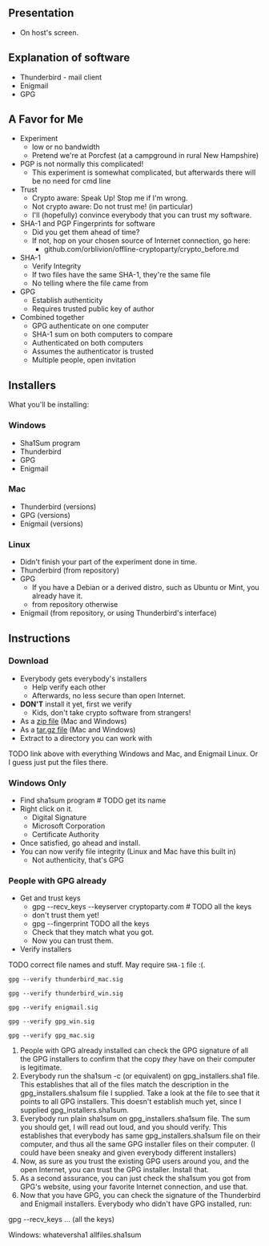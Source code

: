 ## Presentation

* On host's screen.

## Explanation of software

* Thunderbird - mail client
* Enigmail
* GPG

## A Favor for Me

* Experiment
  * low or no bandwidth
  * Pretend we're at Porcfest (at a campground in rural New Hampshire)
* PGP is not normally this complicated!
  * This experiment is somewhat complicated, but afterwards there will be no need for cmd line
* Trust
  * Crypto aware: Speak Up! Stop me if I'm wrong.
  * Not crypto aware: Do not trust me! (in particular)
  * I'll (hopefully) convince everybody that you can trust my software.
* SHA-1 and PGP Fingerprints for software
  * Did you get them ahead of time?
  * If not, hop on your chosen source of Internet connection, go here:
    * github.com/orblivion/offline-cryptoparty/crypto_before.md
* SHA-1
  * Verify Integrity
  * If two files have the same SHA-1, they're the same file
  * No telling where the file came from
* GPG
  * Establish authenticity
  * Requires trusted public key of author
* Combined together
  * GPG authenticate on one computer
  * SHA-1 sum on both computers to compare
  * Authenticated on both computers
  * Assumes the authenticator is trusted
  * Multiple people, open invitation

## Installers

What you'll be installing:

### Windows

* Sha1Sum program
* Thunderbird
* GPG
* Enigmail

### Mac

* Thunderbird (versions)
* GPG (versions)
* Enigmail (versions)

### Linux

* Didn't finish your part of the experiment done in time.
* Thunderbird (from repository)
* GPG
  * If you have a Debian or a derived distro, such as Ubuntu or Mint, you already have it.
  * from repository otherwise
* Enigmail (from repository, or using Thunderbird's interface)

## Instructions

### Download

* Everybody gets everybody's installers
  * Help verify each other
  * Afterwards, no less secure than open Internet.
* **DON'T** install it yet, first we verify
  * Kids, don't take crypto software from strangers!
* As a [zip file](installers/althecryptothings.zip) (Mac and Windows)
* As a [tar.gz file](installers/althecryptothings.tar.gz) (Mac and Windows)
* Extract to a directory you can work with

TODO link above with everything Windows and Mac, and Enigmail Linux. Or I guess just put the files there.

### Windows Only

* Find sha1sum program # TODO get its name
* Right click on it.
  * Digital Signature
  * Microsoft Corporation
  * Certificate Authority
* Once satisfied, go ahead and install.
* You can now verify file integrity (Linux and Mac have this built in)
  * Not authenticity, that's GPG

### People with GPG already

* Get and trust keys
  * gpg --recv_keys --keyserver cryptoparty.com # TODO all the keys
  * don't trust them yet!
  * gpg --fingerprint TODO all the keys
  * Check that they match what you got.
  * Now you can trust them.
* Verify installers

TODO correct file names and stuff. May require `SHA-1` file :(.

`gpg --verify thunderbird_mac.sig`

`gpg --verify thunderbird_win.sig`

`gpg --verify enigmail.sig`

`gpg --verify gpg_win.sig`

`gpg --verify gpg_mac.sig`

1) People with GPG already installed can check the GPG signature of all the GPG installers to confirm that the copy *they* have on their computer is legitimate.
2) Everybody run the sha1sum -c (or equivalent) on gpg_installers.sha1 file. This establishes that all of the files match the description in the gpg_installers.sha1sum file I supplied. Take a look at the file to see that it points to all GPG installers. This doesn't establish much yet, since I supplied gpg_installers.sha1sum.
3) Everybody run plain sha1sum on gpg_installers.sha1sum file. The sum you should get, I will read out loud, and you should verify. This establishes that everybody has same gpg_installers.sha1sum file on their computer, and thus all the same GPG installer files on their computer. (I could have been sneaky and given everybody different installers)
4) Now, as sure as you trust the existing GPG users around you, and the open Internet, you can trust the GPG installer. Install that.
5) As a second assurance, you can just check the sha1sum you got from GPG's website, using your favorite Internet connection, and use that.
6) Now that you have GPG, you can check the signature of the Thunderbird and Enigmail installers. Everybody who didn't have GPG installed, run:

gpg --recv_keys ... (all the keys)

Windows:
whateversha1 allfiles.sha1sum


